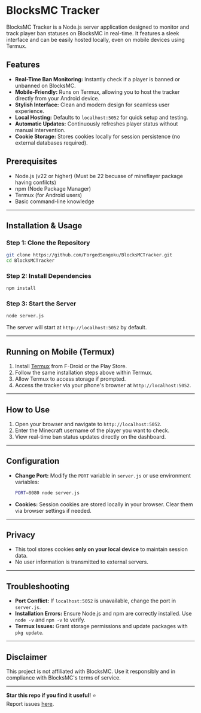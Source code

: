 # BlocksMC Tracker

BlocksMC Tracker is a Node.js server application designed to monitor and track player ban statuses on BlocksMC in real-time. It features a sleek interface and can be easily hosted locally, even on mobile devices using Termux.


## Features

- **Real-Time Ban Monitoring:** Instantly check if a player is banned or unbanned on BlocksMC.
- **Mobile-Friendly:** Runs on Termux, allowing you to host the tracker directly from your Android device.
- **Stylish Interface:** Clean and modern design for seamless user experience.
- **Local Hosting:** Defaults to `localhost:5052` for quick setup and testing.
- **Automatic Updates:** Continuously refreshes player status without manual intervention.
- **Cookie Storage:** Stores cookies locally for session persistence (no external databases required).

## Prerequisites

- Node.js (v22 or higher) (Must be 22 becuase of mineflayer package having confilcts)
- npm (Node Package Manager)
- Termux (for Android users)
- Basic command-line knowledge

---

## Installation & Usage

### **Step 1: Clone the Repository**
```bash
git clone https://github.com/ForgedSengoku/BlocksMCTracker.git
cd BlocksMCTracker
```

### **Step 2: Install Dependencies**
```bash
npm install
```

### **Step 3: Start the Server**
```bash
node server.js
```
The server will start at `http://localhost:5052` by default.

---

## **Running on Mobile (Termux)**
1. Install [Termux](https://termux.com/) from F-Droid or the Play Store.
2. Follow the same installation steps above within Termux.
3. Allow Termux to access storage if prompted.
4. Access the tracker via your phone's browser at `http://localhost:5052`.

---

## How to Use
1. Open your browser and navigate to `http://localhost:5052`.
2. Enter the Minecraft username of the player you want to check.
3. View real-time ban status updates directly on the dashboard.

---

## Configuration
- **Change Port:** Modify the `PORT` variable in `server.js` or use environment variables:
  ```bash
  PORT=8080 node server.js
  ```
- **Cookies:** Session cookies are stored locally in your browser. Clear them via browser settings if needed.

---

## Privacy
- This tool stores cookies **only on your local device** to maintain session data.
- No user information is transmitted to external servers.

---

## Troubleshooting
- **Port Conflict:** If `localhost:5052` is unavailable, change the port in `server.js`.
- **Installation Errors:** Ensure Node.js and npm are correctly installed. Use `node -v` and `npm -v` to verify.
- **Termux Issues:** Grant storage permissions and update packages with `pkg update`.

---

## Disclaimer
This project is not affiliated with BlocksMC. Use it responsibly and in compliance with BlocksMC's terms of service.

---

**Star this repo if you find it useful!** ⭐  
Report issues [here](https://github.com/ForgedSengoku/BlocksMCTracker/issues).

